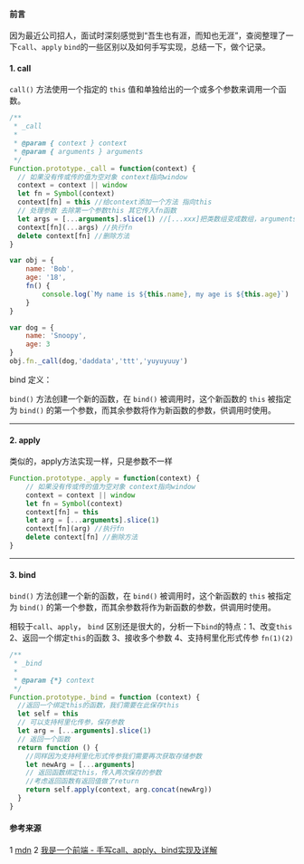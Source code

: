 #### 前言

因为最近公司招人，面试时深刻感觉到“吾生也有涯，而知也无涯”，查阅整理了一下`call`、`apply` `bind`的一些区别以及如何手写实现，总结一下，做个记录。

#### 1. call 

`call()` 方法使用一个指定的 `this` 值和单独给出的一个或多个参数来调用一个函数。

[^注意]: ：该方法的语法和作用与 [`apply()`](https://developer.mozilla.org/zh-CN/docs/Web/JavaScript/Reference/Global_Objects/Function/apply) 方法类似，只有一个区别，就是 `call()` 方法接受的是**一个参数列表**，而 `apply()` 方法接受的是**一个包含多个参数的数组**。

```javascript
/**
 * _call
 *
 * @param { context } context
 * @param { arguments } arguments
 */
Function.prototype._call = function(context) {
  // 如果没有传或传的值为空对象 context指向window
  context = context || window
  let fn = Symbol(context)
  context[fn] = this //给context添加一个方法 指向this
  // 处理参数 去除第一个参数this 其它传入fn函数
  let args = [...arguments].slice(1) //[...xxx]把类数组变成数组，arguments为啥不是数组自行搜索 slice返回一个新数组
  context[fn](...args) //执行fn
  delete context[fn] //删除方法
}

var obj = {
    name: 'Bob',
    age: '18',
    fn() {
        console.log(`My name is ${this.name}, my age is ${this.age}`)
    }
}

var dog = {
    name: 'Snoopy',
    age: 3
}
obj.fn._call(dog,'daddata','ttt','yuyuyuuy')
```



bind 定义：

`bind()` 方法创建一个新的函数，在 `bind()` 被调用时，这个新函数的 `this` 被指定为 `bind()` 的第一个参数，而其余参数将作为新函数的参数，供调用时使用。

------

#### 2. apply

类似的，apply方法实现一样，只是参数不一样

```javascript
Function.prototype._apply = function(context) {
    // 如果没有传或传的值为空对象 context指向window
    context = context || window
    let fn = Symbol(context)
    context[fn] = this 
    let arg = [...arguments].slice(1) 
    context[fn](arg) //执行fn
    delete context[fn] //删除方法
}
```

------

#### 3. bind

`bind()` 方法创建一个新的函数，在 `bind()` 被调用时，这个新函数的 `this` 被指定为 `bind()` 的第一个参数，而其余参数将作为新函数的参数，供调用时使用。

相较于`call`、`apply`， `bind` 区别还是很大的，分析一下`bind`的特点：1、改变`this` 2、返回一个绑定`this`的函数 3、接收多个参数 4、支持柯里化形式传参 `fn(1)(2)`

[^注意]: bind 方法与 call、apply 最大的不同就是前者返回一个**绑定上下文**的**函数**，而后两者是**直接执行**了一个**函数**

```javascript
/**
 * _bind
 *
 * @param {*} context
 */
Function.prototype._bind = function (context) {
  //返回一个绑定this的函数，我们需要在此保存this
  let self = this
  // 可以支持柯里化传参，保存参数
  let arg = [...arguments].slice(1)
  // 返回一个函数
  return function () {
    //同样因为支持柯里化形式传参我们需要再次获取存储参数
    let newArg = [...arguments]
    // 返回函数绑定this，传入两次保存的参数
    //考虑返回函数有返回值做了return
    return self.apply(context, arg.concat(newArg))
  }
}
```

#### 参考来源

1 [mdn](https://developer.mozilla.org/zh-CN/docs/Web/JavaScript)
2 [ 我是一个前端 - 手写call、apply、bind实现及详解 ](https://juejin.cn/post/6844903773979033614)

